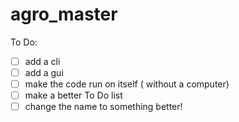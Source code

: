 # agro_master

To Do:
- [ ] add a cli
- [ ] add a gui
- [ ] make the code run on itself ( without a computer)
- [ ] make a better To Do list 
- [ ] change the name to something better!
